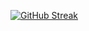 [![GitHub Streak](http://github-readme-streak-stats.herokuapp.com?user=NaserAtOLX&theme=dark&background=000000)](https://git.io/streak-stats)

